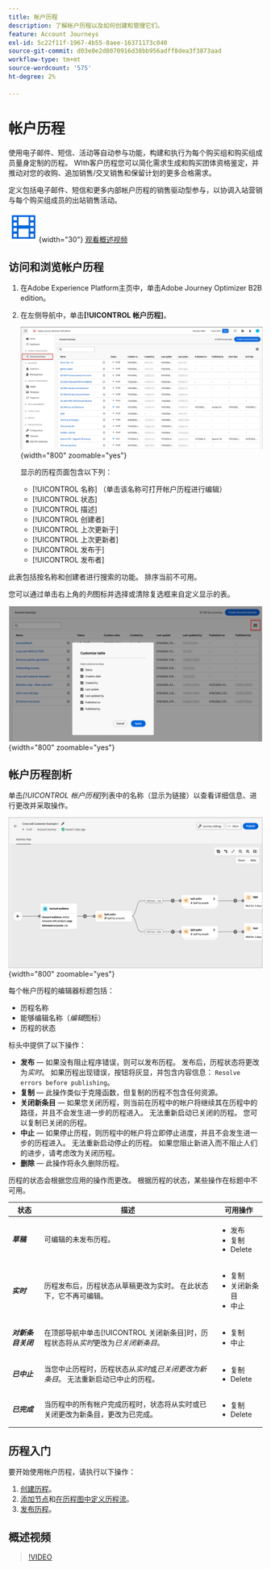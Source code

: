 ```yaml
---
title: 帐户历程
description: 了解帐户历程以及如何创建和管理它们。
feature: Account Journeys
exl-id: 5c22f11f-1967-4b55-8aee-16371173c040
source-git-commit: d03e0e2d8070916d38bb956adff8dea3f3873aad
workflow-type: tm+mt
source-wordcount: '575'
ht-degree: 2%

---
```



# 帐户历程

使用电子邮件、短信、活动等自动参与功能，构建和执行为每个购买组和购买组成员量身定制的历程。 WIth客户历程您可以简化需求生成和购买团体资格鉴定，并推动对您的收购、追加销售/交叉销售和保留计划的更多合格需求。

定义包括电子邮件、短信和更多内部帐户历程的销售驱动型参与，以协调入站营销与每个购买组成员的出站销售活动。

![视频](../../assets/do-not-localize/icon-video.svg){width="30"} [观看概述视频](#overview-video)

## 访问和浏览帐户历程

1. 在Adobe Experience Platform主页中，单击Adobe Journey Optimizer B2B edition。

1. 在左侧导航中，单击&#x200B;**[!UICONTROL 帐户历程]**。

   ![访问帐户历程](./assets/account-journey-browse.png){width="800" zoomable="yes"}

   显示的历程页面包含以下列：

   * [!UICONTROL 名称] （单击该名称可打开帐户历程进行编辑）
   * [!UICONTROL 状态]
   * [!UICONTROL 描述]
   * [!UICONTROL 创建者]
   * [!UICONTROL 上次更新于]
   * [!UICONTROL 上次更新者]
   * [!UICONTROL 发布于]
   * [!UICONTROL 发布者]

此表包括按名称和创建者进行搜索的功能。 排序当前不可用。

您可以通过单击右上角的&#x200B;_列_&#x200B;图标并选择或清除复选框来自定义显示的表。

![选择要显示在帐户历程列表中的列](./assets/account-journeys-list-columns.png){width="800" zoomable="yes"}

## 帐户历程剖析

单击&#x200B;_[!UICONTROL 帐户历程]_&#x200B;列表中的名称（显示为链接）以查看详细信息、进行更改并采取操作。

![帐户历程工作区](./assets/account-journey-workspace.png){width="800" zoomable="yes"}

每个帐户历程的编辑器标题包括：

* 历程名称
* 能够编辑名称（_编辑_&#x200B;图标）
* 历程的状态

标头中提供了以下操作：

* **发布** — 如果没有阻止程序错误，则可以发布历程。 发布后，历程状态将更改为&#x200B;_实时_。 如果历程出现错误，按钮将灰显，并包含内容信息： `Resolve errors before publishing`。
* **复制** — 此操作类似于克隆函数，但复制的历程不包含任何资源。
* **关闭新条目** — 如果您关闭历程，则当前在历程中的帐户将继续其在历程中的路径，并且不会发生进一步的历程进入。 无法重新启动已关闭的历程。 您可以复制已关闭的历程。
* **中止** — 如果停止历程，则历程中的帐户将立即停止进度，并且不会发生进一步的历程进入。 无法重新启动停止的历程。 如果您阻止新进入而不阻止人们的进步，请考虑改为关闭历程。
* **删除** — 此操作将永久删除历程。

历程的状态会根据您应用的操作而更改。 根据历程的状态，某些操作在标题中不可用。

| 状态 | 描述 | 可用操作 |
| ------ | ----------- | ----------------- |
| _**草稿**_ | 可编辑的未发布历程。 | <ul><li>发布</li><li>复制 </li><li>Delete </li></ul> |
| _**实时**_ | 历程发布后，历程状态从草稿更改为实时。 在此状态下，它不再可编辑。 | <ul><li>复制 </li><li>关闭新条目 </li><li>中止 </li></ul> |
| _**对新条目关闭**_ | 在顶部导航中单击[!UICONTROL 关闭新条目]时，历程状态将从&#x200B;_实时_&#x200B;更改为&#x200B;_已关闭新条目_。 | <ul><li>复制 </li><li>中止 </li></ul> |
| _**已中止**_ | 当您中止历程时，历程状态从&#x200B;_实时_&#x200B;或&#x200B;_已关闭更改为新条目_。 无法重新启动已中止的历程。 | <ul><li>复制 </li><li>Delete </li></ul> |
| _**已完成**_ | 当历程中的所有帐户完成历程时，状态将从实时或已关闭更改为新条目，更改为已完成。 | <ul><li>复制 </li><li>Delete </li></ul> |

## 历程入门

要开始使用帐户历程，请执行以下操作：

1. [创建历程](./create-publish-journey.md#create-an-account-journey)。
1. [添加节点](./create-publish-journey.md#add-a-node)和[在历程图中定义历程流](./create-publish-journey.md#add-and-delete-a-path)。
1. [发布历程](./create-publish-journey.md#publish-an-account-journey)。

## 概述视频

>[!VIDEO](https://video.tv.adobe.com/v/3443202/?learn=on)
